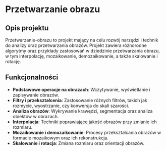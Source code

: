 # Przetwarzanie obrazu

## Opis projektu

Przetwarzanie-obrazu to projekt mający na celu rozwój narzędzi i technik do analizy oraz przetwarzania obrazów. Projekt zawiera różnorodne algorytmy oraz przykłady zastosowań w dziedzinie przetwarzania obrazu, w tym interpolację, mozaikowanie, demozaikowanie, a także skalowanie i rotację.

## Funkcjonalności

- **Podstawowe operacje na obrazach**: Wczytywanie, wyświetlanie i zapisywanie obrazów.
- **Filtry i przekształcenia**: Zastosowanie różnych filtrów, takich jak rozmycie, wyostrzanie, czy konwersja do skali szarości.
- **Analiza obrazów**: Wykrywanie krawędzi, segmentacja oraz analiza obiektów w obrazach.
- **Interpolacja**: Techniki poprawiające jakość obrazów przy zmianie ich rozmiaru.
- **Mozaikowanie i demozaikowanie**: Procesy przekształcania obrazów w formacie mozaikowym oraz ich rekonstrukcja.
- **Skalowanie i rotacja**: Zmiana rozmiaru oraz orientacji obrazów.
